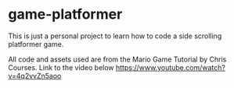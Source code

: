 # game-platformer

This is just a personal project to learn how to code a side scrolling platformer game.

All code and assets used are from the Mario Game Tutorial by Chris Courses. Link to the video below
https://www.youtube.com/watch?v=4q2vvZn5aoo